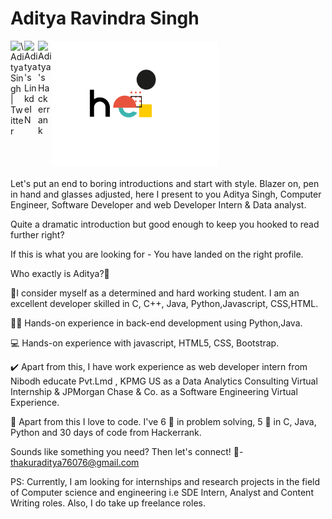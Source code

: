 # Aditya Ravindra Singh


<img src="https://raw.githubusercontent.com/desaidhruv/desaidhruv/master/hello.gif" height="200" style="max-width: 100%; display: inline-block;" data-target="animated-image.originalImage">
<a href="https://twitter.com/AdityaS05258356" rel="nofollow">
  <img align="left" alt="\Aditya Singh | Twitter" width="22px" src="https://camo.githubusercontent.com/395dda360ae28377b7c3247581a88b20573883519c2be833cb64fbb37dcbcc1a/68747470733a2f2f63646e2e6a7364656c6976722e6e65742f6e706d2f73696d706c652d69636f6e734076332f69636f6e732f747769747465722e737667" data-canonical-src="https://cdn.jsdelivr.net/npm/simple-icons@v3/icons/twitter.svg" style="max-width: 100%;">
</a>
<a href="https://www.linkedin.com/in/aditya-ravindra-singh/" rel="nofollow">
  <img align="left" alt="Aditya's LinkdeIN" width="22px" src="https://camo.githubusercontent.com/d659d2bac00c01b42bffbae84bdc121e828b8fecd5b4949ffa2575f5d9e4a371/68747470733a2f2f63646e2e6a7364656c6976722e6e65742f6e706d2f73696d706c652d69636f6e734076332f69636f6e732f6c696e6b6564696e2e737667" data-canonical-src="https://cdn.jsdelivr.net/npm/simple-icons@v3/icons/linkedin.svg" style="max-width: 100%;">
</a>
<a href="https://www.hackerrank.com/thakuraditya7601" rel="nofollow">
  <img align="left" alt="Aditya's Hackerrank" width="22px" src="https://camo.githubusercontent.com/43cad60b3e1662f800b9bae5c95cf729016560a64be5a64b96b6648e49c29de6/68747470733a2f2f63646e2e6a7364656c6976722e6e65742f6e706d2f73696d706c652d69636f6e7340332e312e302f69636f6e732f6861636b657272616e6b2e737667" data-canonical-src="https://cdn.jsdelivr.net/npm/simple-icons@3.1.0/icons/hackerrank.svg" style="max-width: 100%;">
</a><br><br>
Let's put an end to boring introductions and start with style. Blazer on, pen in hand and glasses adjusted, here I present to you Aditya Singh, Computer Engineer, Software Developer and web Developer Intern & Data analyst.

Quite a dramatic introduction but good enough to keep you hooked to read further right?

If this is what you are looking for - You have landed on the right profile.

Who exactly is Aditya?🤔

👋I consider myself as a determined and hard working student. I am an excellent developer skilled in C, C++, Java, Python,Javascript, CSS,HTML.

👩‍💻 Hands-on experience in back-end development using Python,Java.

💻 Hands-on experience with javascript, HTML5, CSS, Bootstrap.

✔️ Apart from this, I have work experience as web developer intern from Nibodh educate Pvt.Lmd , KPMG US as a Data Analytics Consulting Virtual Internship & JPMorgan Chase & Co. as a Software Engineering Virtual Experience.

🏅 Apart from this I love to code. I've 6 🌟 in problem solving, 5 🌟 in C, Java, Python and 30 days of code from Hackerrank.

Sounds like something you need? Then let's connect! 📧- thakuraditya76076@gmail.com

PS: Currently, I am looking for internships and research projects in the field of Computer science and engineering i.e SDE Intern, Analyst and Content Writing roles. Also, I do take up freelance roles.

